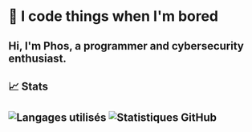 # 👋 I code things when I'm bored
Hi, I'm Phos, a programmer and cybersecurity enthusiast. 
---

## 📈 Stats

![Langages utilisés](https://github-readme-stats.vercel.app/api/top-langs/?username=ph0sph0re&layout=compact&hide=Jupyter%20Notebook&langs_count=6&theme=radical&card_width=700)
![Statistiques GitHub](https://github-readme-stats.vercel.app/api?username=ph0sph0re&show_icons=true&count_private=true&theme=radical&card_width=700)
---


